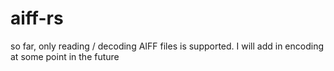 # aiff-rs

so far, only reading / decoding AIFF files is supported. I will add in encoding
at some point in the future